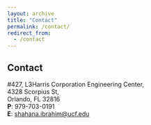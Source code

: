 ```yaml
---
layout: archive
title: "Contact"
permalink: /contact/
redirect_from:
  - /contact
---
```




## Contact

#427, L3Harris Corporation Engineering Center, <br/>
4328 Scorpius St, <br/>
Orlando, FL 32816 <br/>
**P**: 979-703-0191 <br/>
**E**: shahana.ibrahim@ucf.edu
